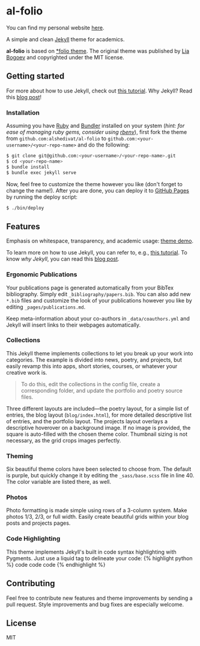# al-folio
You can find my personal website [here](https://zhwang0.github.io).

A simple and clean [Jekyll](https://jekyllrb.com/) theme for academics.

**al-folio** is based on [\*folio theme](https://github.com/bogoli/-folio).
The original theme was published by [Lia Bogoev](http://liabogoev.com) and copyrighted under the MIT license.

## Getting started

For more about how to use Jekyll, check out [this tutorial](https://www.taniarascia.com/make-a-static-website-with-jekyll/).
Why Jekyll? Read this [blog post](https://karpathy.github.io/2014/07/01/switching-to-jekyll/)!

### Installation

Assuming you have [Ruby](https://www.ruby-lang.org/en/downloads/) and [Bundler](https://bundler.io/) installed on your system (*hint: for ease of managing ruby gems, consider using [rbenv](https://github.com/rbenv/rbenv)*), first fork the theme from `github.com:alshedivat/al-folio` to `github.com:<your-username>/<your-repo-name>` and do the following:

```bash
$ git clone git@github.com:<your-username>/<your-repo-name>.git
$ cd <your-repo-name>
$ bundle install
$ bundle exec jekyll serve
```

Now, feel free to customize the theme however you like (don't forget to change the name!).
After you are done, you can deploy it to [GitHub Pages](https://pages.github.com/) by running the deploy script:

```bash
$ ./bin/deploy
```

## Features

Emphasis on whitespace, transparency, and academic usage: [theme demo](https://alshedivat.github.io/al-folio/).

To learn more on how to use Jekyll, you can refer to, e.g., [this tutorial](https://www.taniarascia.com/make-a-static-website-with-jekyll/).
To know *why Jekyll*, you can read this [blog post](https://karpathy.github.io/2014/07/01/switching-to-jekyll/).

### Ergonomic Publications

Your publications page is generated automatically from your BibTex bibliography.
Simply edit `_bibliography/papers.bib`.
You can also add new `*.bib` files and customize the look of your publications however you like by editing `_pages/publications.md`.

Keep meta-information about your co-authors in `_data/coauthors.yml` and Jekyll will insert links to their webpages automatically.

### Collections
This Jekyll theme implements collections to let you break up your work into categories.
The example is divided into news, poetry, and projects, but easily revamp this into apps, short stories, courses, or whatever your creative work is.
> To do this, edit the collections in the config file, create a corresponding folder, and update the portfolio and poetry source files.

Three different layouts are included—the poetry layout, for a simple list of entries, the blog layout (`blog/index.html`), for more detailed descriptive list of entries, and the portfolio layout.
The projects layout overlays a descriptive hoverover on a background image.
If no image is provided, the square is auto-filled with the chosen theme color.
Thumbnail sizing is not necessary, as the grid crops images perfectly.

### Theming
Six beautiful theme colors have been selected to choose from.
The default is purple, but quickly change it by editing the `_sass/base.scss` file in line 40.
The color variable are listed there, as well.

### Photos
Photo formatting is made simple using rows of a 3-column system.
Make photos 1/3, 2/3, or full width.
Easily create beautiful grids within your blog posts and projects pages.

### Code Highlighting
This theme implements Jekyll's built in code syntax highlighting with Pygments.
Just use a liquid tag to delineate your code:
{% highlight python %} code code code {% endhighlight %}

## Contributing

Feel free to contribute new features and theme improvements by sending a pull request.
Style improvements and bug fixes are especially welcome.

## License

MIT
